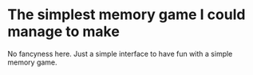 # The simplest memory game I could manage to make

No fancyness here. Just a simple interface to have fun with a simple memory game.
